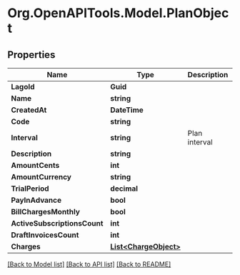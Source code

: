 # Org.OpenAPITools.Model.PlanObject

## Properties

Name | Type | Description | Notes
------------ | ------------- | ------------- | -------------
**LagoId** | **Guid** |  | 
**Name** | **string** |  | 
**CreatedAt** | **DateTime** |  | 
**Code** | **string** |  | 
**Interval** | **string** | Plan interval | 
**Description** | **string** |  | [optional] 
**AmountCents** | **int** |  | 
**AmountCurrency** | **string** |  | 
**TrialPeriod** | **decimal** |  | [optional] 
**PayInAdvance** | **bool** |  | [optional] 
**BillChargesMonthly** | **bool** |  | [optional] 
**ActiveSubscriptionsCount** | **int** |  | 
**DraftInvoicesCount** | **int** |  | 
**Charges** | [**List&lt;ChargeObject&gt;**](ChargeObject.md) |  | [optional] 

[[Back to Model list]](../README.md#documentation-for-models) [[Back to API list]](../README.md#documentation-for-api-endpoints) [[Back to README]](../README.md)

